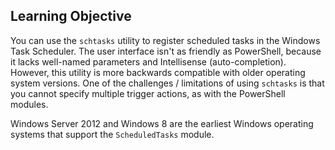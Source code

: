 ## Learning Objective

You can use the `schtasks` utility to register scheduled tasks in the Windows Task Scheduler.
The user interface isn't as friendly as PowerShell, because it lacks well-named parameters and Intellisense (auto-completion).
However, this utility is more backwards compatible with older operating system versions.
One of the challenges / limitations of using `schtasks` is that you cannot specify multiple trigger actions, as with the PowerShell modules.

Windows Server 2012 and Windows 8 are the earliest Windows operating systems that support the `ScheduledTasks` module.
